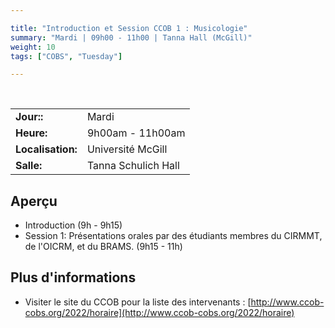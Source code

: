 ```yaml
---

title: "Introduction et Session CCOB 1 : Musicologie"
summary: "Mardi | 09h00 - 11h00 | Tanna Hall (McGill)"
weight: 10
tags: ["COBS", "Tuesday"]

---
```


<br>

| | |
| - | - |
| **Jour::** | Mardi |
| **Heure:** | 9h00am - 11h00am |
| **Localisation:** | Université McGill |
| **Salle:** | Tanna Schulich Hall |

## Aperçu

- Introduction (9h  - 9h15)
- Session 1: Présentations orales par des étudiants membres du CIRMMT, de l'OICRM, et du BRAMS. (9h15 - 11h)

## Plus d'informations

- Visiter le site du CCOB pour la liste des intervenants : [http://www.ccob-cobs.org/2022/horaire](http://www.ccob-cobs.org/2022/horaire)
